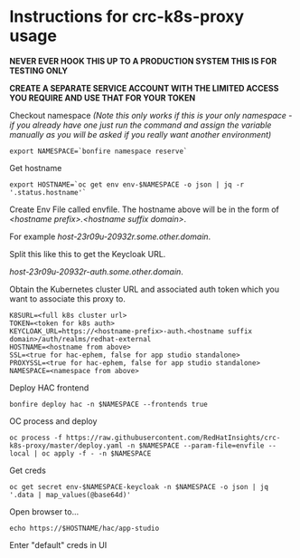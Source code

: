 Instructions for crc-k8s-proxy usage
====================================

**NEVER EVER HOOK THIS UP TO A PRODUCTION SYSTEM THIS IS FOR TESTING ONLY**

**CREATE A SEPARATE SERVICE ACCOUNT WITH THE LIMITED ACCESS YOU REQUIRE AND USE THAT FOR YOUR TOKEN**

Checkout namespace *(Note this only works if this is your only namespace - if you already have one just run the command and assign the variable manually as you will be asked if you really want another environment)*
```
export NAMESPACE=`bonfire namespace reserve`
```
Get hostname
```
export HOSTNAME=`oc get env env-$NAMESPACE -o json | jq -r '.status.hostname'`
```
Create Env File called envfile. The hostname above will be in the form of _\<hostname prefix\>.\<hostname suffix domain\>_. 

For example *host-23r09u-20932r.some.other.domain*. 

Split this like this to get the Keycloak URL. 

*host-23r09u-20932r-auth.some.other.domain*.

Obtain the Kubernetes cluster URL and associated auth token which you want to associate this proxy to.

```
K8SURL=<full k8s cluster url>
TOKEN=<token for k8s auth>
KEYCLOAK_URL=https://<hostname-prefix>-auth.<hostname suffix domain>/auth/realms/redhat-external
HOSTNAME=<hostname from above>
SSL=<true for hac-ephem, false for app studio standalone>
PROXYSSL=<true for hac-ephem, false for app studio standalone>
NAMESPACE=<namespace from above>
```
Deploy HAC frontend
```
bonfire deploy hac -n $NAMESPACE --frontends true
```
OC process and deploy
```
oc process -f https://raw.githubusercontent.com/RedHatInsights/crc-k8s-proxy/master/deploy.yaml -n $NAMESPACE --param-file=envfile --local | oc apply -f - -n $NAMESPACE
```
Get creds
```
oc get secret env-$NAMESPACE-keycloak -n $NAMESPACE -o json | jq '.data | map_values(@base64d)'
```
Open browser to... 
```
echo https://$HOSTNAME/hac/app-studio
```
Enter "default" creds in UI
